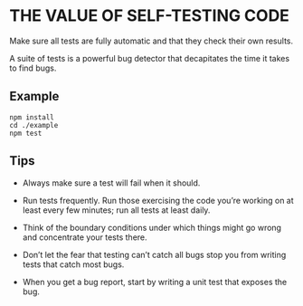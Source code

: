 # THE VALUE OF SELF-TESTING CODE

Make sure all tests are fully automatic and that they check their own results.

A suite of tests is a powerful bug detector that decapitates the time it takes to find bugs.

## Example

```
npm install
cd ./example
npm test
```

## Tips

- Always make sure a test will fail when it should.

- Run tests frequently. Run those exercising the code you’re working on at least every few minutes; run all tests at least daily.

- Think of the boundary conditions under which things might go wrong and
  concentrate your tests there.

- Don’t let the fear that testing can’t catch all bugs stop you from writing tests
  that catch most bugs.

- When you get a bug report, start by writing a unit test that exposes the bug.
